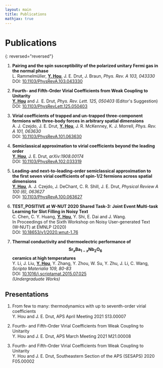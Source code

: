 ```yaml
---
layout: main
title: Publications
mathjax: true
---
```


# Publications

{: reversed="reversed"}

1. **Pairing and the spin susceptibility of the polarized unitary Fermi gas in the normal phase**<br/>
  L. Rammelmüller, **<u>Y. Hou</u>**, J. E. Drut, J. Braun, *Phys. Rev. A 103, 043330*<br/>
  DOI: [10.1103/PhysRevA.103.043330](https://doi.org/10.1103/PhysRevA.103.043330)

1. **Fourth- and Fifth-Order Virial Coefficients from Weak Coupling to Unitarity**<br/>
  **<u>Y. Hou</u>** and J.  E. Drut, *Phys. Rev. Lett. 125, 050403* (Editor's Suggestion)<br/>
  DOI: [10.1103/PhysRevLett.125.050403](https://doi.org/10.1103/PhysRevLett.125.050403)

1. **Virial coefficients of trapped and un-trapped three-component fermions with three-body forces in arbitrary spatial dimensions**<br/>
  A. J. Czejdo, J. E. Drut, **<u>Y. Hou</u>**, J. R. McKenney, K. J. Morrell, *Phys. Rev. A 101, 063630*<br/>
  DOI: [10.1103/PhysRevA.101.063630](https://doi.org/10.1103/PhysRevA.101.063630)

1. **Semiclassical approximation to virial coefficients beyond the leading order**<br/>
  **<u>Y. Hou</u>**, J. E. Drut, *arXiv:1908.00174*<br/>
  DOI: [10.1103/PhysRevA.102.033319](https://doi.org/10.1103/PhysRevA.102.033319)

1. **Leading-and next-to-leading-order semiclassical approximation to the first seven virial coefficients of spin-1/2 fermions across spatial dimensions**<br/>
  **<u>Y. Hou</u>**, A. J. Czejdo, J. DeChant, C. R. Shill, J. E. Drut, *Physical Review A 100 (6), 063627*<br/>
  DOI: [10.1103/PhysRevA.100.063627](https://doi.org/10.1103/PhysRevA.100.063627)

1. **TEST_POSITIVE at W-NUT 2020 Shared Task-3: Joint Event Multi-task Learning for Slot Filling in Noisy Text**<br/>
  C. Chen, C. Y. Huang, **<u>Y. Hou</u>**, Y. Shi, E. Dai and J. Wang.<br/>
  In Proceedings of the Sixth Workshop on Noisy User-generated Text (W-NUT) at EMNLP (2020) <br/>
  DOI: [10.18653/v1/2020.wnut-1.76](http://dx.doi.org/10.18653/v1/2020.wnut-1.76)



1. **Thermal conductivity and thermoelectric performance of $$\mathrm{Sr}_x\mathrm{Ba}_{1-x}\mathrm{Nb}_2\mathrm{O}_6$$ ceramics at high temperatures**<br/>
  Y. Li, J. Liu, **<u>Y. Hou</u>**, Y. Zhang, Y. Zhou, W. Su, Y. Zhu, J. Li, C. Wang, *Scripta Materialia 109, 80-83*<br/>
  DOI: [10.1016/j.scriptamat.2015.07.025](https://doi.org/10.1016/j.scriptamat.2015.07.025)<br/>
  *(Undergraduate Works)*


## Presentations

1. From few to many: thermodynamics with up to seventh-order virial coefficients<br/>
  Y. Hou and J. E. Drut, APS April Meeting 2021 S13.00007

1. Fourth- and Fifth-Order Virial Coefficients from Weak Coupling to Unitarity<br/>
  Y. Hou and J. E. Drut, APS March Meeting 2021 M21.00008

1. Fourth- and Fifth-Order Virial Coefficients from Weak Coupling to Unitarity<br/>
  Y. Hou and J. E. Drut, Southeastern Section of the APS (SESAPS) 2020 F05.00002 
